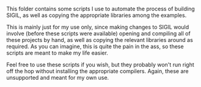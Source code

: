 This folder contains some scripts I use to automate the process of building SIGIL, as well as copying the appropriate libraries among the examples.

This is mainly just for my use only, since making changes to SIGIL would involve (before these scripts were available) opening and compiling all of these projects by hand, as well as copying the relevant libraries around as required. As you can imagine, this is quite the pain in the ass, so these scripts are meant to make my life easier.

Feel free to use these scripts if you wish, but they probably won't run right off the hop without installing the appropriate compilers. Again, these are unsupported and meant for my own use.
